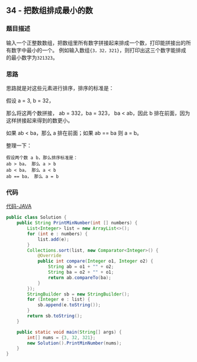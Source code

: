 ## 34 - 把数组排成最小的数

### 题目描述

输入一个正整数数组，把数组里所有数字拼接起来排成一个数，打印能拼接出的所有数字中最小的一个。
例如输入数组`{3，32，321}`，则打印出这三个数字能排成的最小数字为`321323`。

### 思路

思路就是对这些元素进行排序，排序的标准是：

假设 a = 3, b = 32，

那么将这两个数拼接， ab = 332，ba = 323， ba < ab，因此 b 排在前面，因为这样拼接起来得到的数更小。

如果 ab < ba，那么 a 排在前面；如果 ab == ba 则 a = b。

整理一下：

```
假设两个数 a b，那么排序标准是：
ab > ba， 那么 a > b
ab < ba， 那么 a < b
ab == ba， 那么 a = b
```

### 代码
[代码-JAVA](Solution.java)

```java
public class Solution {
    public String PrintMinNumber(int [] numbers) {
        List<Integer> list = new ArrayList<>();
        for (int e : numbers) {
            list.add(e);
        }
        Collections.sort(list, new Comparator<Integer>() {
            @Override
            public int compare(Integer o1, Integer o2) {
                String ab = o1 + "" + o2;
                String ba = o2 + "" + o1;
                return ab.compareTo(ba);
            }
        });
        StringBuilder sb = new StringBuilder();
        for (Integer e : list) {
            sb.append(e.toString());
        }
        return sb.toString();
    }

    public static void main(String[] args) {
        int[] nums = {3, 32, 321};
        new Solution().PrintMinNumber(nums);
    }
}
```